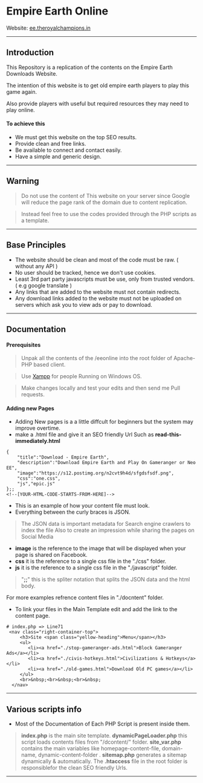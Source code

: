 # Empire Earth Online
 Website: [ee.theroyalchampions.in](http://ee.theroyalchampions.in)
***
## Introduction
 This Repository is a replication of the contents on the Empire Earth Downloads Website.
 
 The intention of this website is to get old empire earth players to play this game again.
 
 Also provide players with useful but required resources they may need to play online.

#### To achieve this
 - We must get this website on the top SEO results.
 - Provide clean and free links.
 - Be available to connect and contact easily.
 - Have a simple and generic design.

 ***
## Warning
> Do not use the content of This website on your server since Google will reduce the page rank of the domain due to content replication.

> Instead feel free to use the codes provided through the PHP scripts as a template.

***
## Base Principles
 - The website should be clean and most of the code must be raw. ( without any API )
 - No user should be tracked, hence we don't use cookies.
 - Least 3rd part party javascripts must be use, only from trusted vendors. ( e.g google translate )
 - Any links that are added to the website must not contain redirects.
 - Any download links added to the website must not be uploaded on servers which ask you to view ads or pay to download.

***
## Documentation
#### Prerequisites
>Unpak all the contents of the /eeonline into the root folder of Apache-PHP based client.

>Use [Xampp](https://www.apachefriends.org) for people Running on Windows OS. 

>Make changes locally and test your edits and then send me Pull requests.

#### Adding new Pages
 - Adding New pages is a a little diffcult for beginners but the system may improve overtime.
 - make a .html file and give it an SEO friendly Url Such as **read-this-immediately.html** 
```
{
	"title":"Download - Empire Earth",
	"description":"Download Empire Earth and Play On Gameranger or Neo EE",
	"image":"https://s12.postimg.org/n2cvt9h4d/sfgdsfsdf.png",
	"css":"one.css",
	"js","epic.js"
};;
<!--[YOUR-HTML-CODE-STARTS-FROM-HERE]-->
```
 - This is an example of how your content file must look.
 - Everything between the curly braces is JSON.
>The JSON data is important metadata for Search engine crawlers to index the file 
>Also to create an impression while sharing the pages on Social Media

 - **image** is the reference to the image that will be displayed when your page is shared on Facebook.
 - **css** it is the reference to a single css file in the "./css" folder.
 - **js** it is the reference to a single css file in the "./javascript" folder.
> "**;;**" this is the spliter notation that splits the JSON data and the html body.

For more examples refrence content files in "./docntent" folder.
- To link your files in  the Main Template edit and add the link to the content page.
```
# index.php => Line71
 <nav class="right-container-top">
     <h3>Site <span class="yellow-heading">Menu</span></h3>
     <ul>
        <li><a href="./stop-gameranger-ads.html">Block Gameranger Ads</a></li>
        <li><a href="./civis-hotkeys.html">Civilizations & Hotkeys</a></li>
        <li><a href="./old-games.html">Download Old PC games</a></li>
     </ul>
	 <br>&nbsp;<br>&nbsp;<br>&nbsp;
  </nav>
  ```

***
## Various scripts info
 - Most of the Documentation of Each PHP Script is present inside them.
> **index.php** is the main site template.
> **dynamicPageLoader.php** this script loads contents files from "/dcontent/"  folder.
> **site_var.php** contains the main variables like homepage-content-file, domain-name, dynamic-content-folder .
> **sitemap.php** generates a sitemap dynamically & automatically.
> The **.htaccess** file in the root folder is responsiblefor the clean SEO friendly Urls.
***


